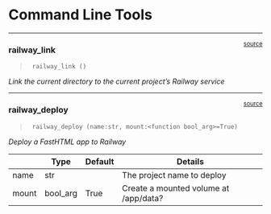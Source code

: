 # Command Line Tools


<!-- WARNING: THIS FILE WAS AUTOGENERATED! DO NOT EDIT! -->

------------------------------------------------------------------------

<a
href="https://github.com/AnswerDotAI/fasthtml/blob/main/fasthtml/cli.py#L15"
target="_blank" style="float:right; font-size:smaller">source</a>

### railway_link

>      railway_link ()

*Link the current directory to the current project’s Railway service*

------------------------------------------------------------------------

<a
href="https://github.com/AnswerDotAI/fasthtml/blob/main/fasthtml/cli.py#L33"
target="_blank" style="float:right; font-size:smaller">source</a>

### railway_deploy

>      railway_deploy (name:str, mount:<function bool_arg>=True)

*Deploy a FastHTML app to Railway*

|       | **Type** | **Default** | **Details**                           |
|-------|----------|-------------|---------------------------------------|
| name  | str      |             | The project name to deploy            |
| mount | bool_arg | True        | Create a mounted volume at /app/data? |
